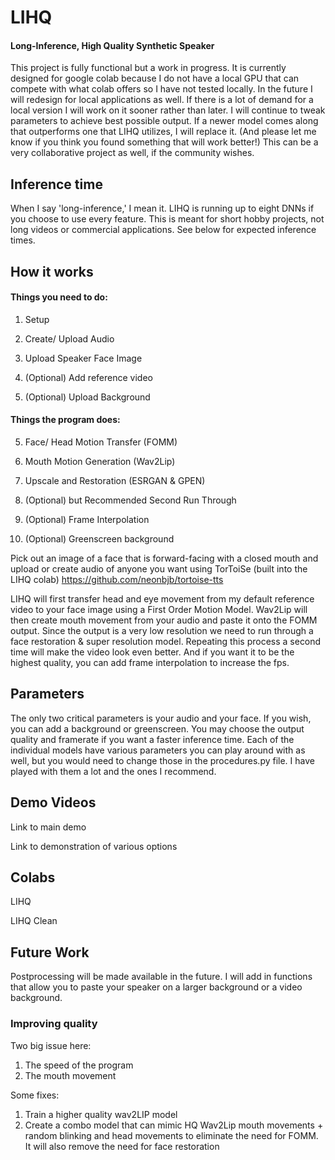 # LIHQ
#### Long-Inference, High Quality Synthetic Speaker

This project is fully functional but a work in progress. It is currently designed for google colab because I do not have a local GPU that can compete with what colab offers so I have not tested locally. In the future I will redesign for local applications as well. If there is a lot of demand for a local version I will work on it sooner rather than later. I will continue to tweak parameters to achieve best possible output. If a newer model comes along that outperforms one that LIHQ utilizes, I will replace it. (And please let me know if you think you found something that will work better!) This can be a very collaborative project as well, if the community wishes.

## Inference time
When I say 'long-inference,' I mean it. LIHQ is running up to eight DNNs if you choose to use every feature. This is meant for short hobby projects, not long videos or commercial applications. See below for expected inference times.

## How it works
#### Things you need to do:

1) Setup

2) Create/ Upload Audio

3) Upload Speaker Face Image

4) (Optional) Add reference video

4) (Optional) Upload Background

#### Things the program does:

5) Face/ Head Motion Transfer (FOMM)

6) Mouth Motion Generation (Wav2Lip)

7) Upscale and Restoration (ESRGAN & GPEN)

8) (Optional) but Recommended Second Run Through

9) (Optional) Frame Interpolation

10) (Optional) Greenscreen background

Pick out an image of a face that is forward-facing with a closed mouth and upload or create audio of anyone you want using TorToiSe (built into the LIHQ colab) https://github.com/neonbjb/tortoise-tts

LIHQ will first transfer head and eye movement from my default reference video to your face image using a First Order Motion Model. Wav2Lip will then create mouth movement from your audio and paste it onto the FOMM output. Since the output is a very low resolution we need to run through a face restoration & super resolution model. Repeating this process a second time will make the video look even better. And if you want it to be the highest quality, you can add frame interpolation to increase the fps.

## Parameters

The only two critical parameters is your audio and your face. If you wish, you can add a background or greenscreen. You may choose the output quality and framerate if you want a faster inference time. Each of the individual models have various parameters you can play around with as well, but you would need to change those in the procedures.py file. I have played with them a lot and the ones I recommend.

## Demo Videos

Link to main demo

Link to demonstration of various options

## Colabs

LIHQ

LIHQ Clean


## Future Work

Postprocessing will be made available in the future. I will add in functions that allow you to paste your speaker on a larger background or a video background.

### Improving quality
Two big issue here: 
1) The speed of the program 
2) The mouth movement

Some fixes:
1) Train a higher quality wav2LIP model
2) Create a combo model that can mimic HQ Wav2Lip mouth movements + random blinking and head movements to eliminate the need for FOMM. It will also remove the need for face restoration 
